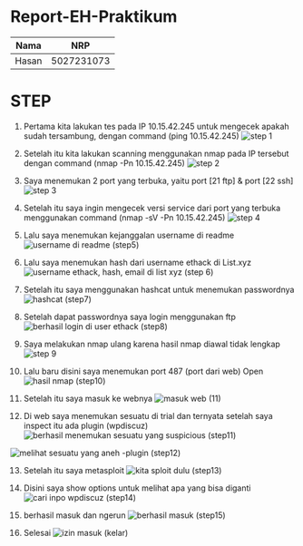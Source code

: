 # Report-EH-Praktikum


| Nama      | NRP         |
  |-----------|-------------|
  | Hasan | 5027231073  | 

  # STEP
  
1.	Pertama kita lakukan tes pada IP 10.15.42.245 untuk mengecek apakah sudah tersambung, dengan command (ping 10.15.42.245)
![step 1](https://github.com/user-attachments/assets/66a53a63-581a-4577-91fe-7bee3716dd84)

2.	Setelah itu kita lakukan scanning menggunakan nmap pada IP tersebut dengan command (nmap -Pn 10.15.42.245)
![step 2](https://github.com/user-attachments/assets/2d88d512-0772-4dd6-bbc0-465a1ef06a05)

3.	Saya menemukan 2 port yang terbuka, yaitu port [21 ftp] & port [22 ssh]
![step 3](https://github.com/user-attachments/assets/487b0edb-f5f4-42ba-89ee-4867dd29bf29)

4.	Setelah itu saya ingin mengecek versi service dari port yang terbuka menggunakan command (nmap -sV -Pn 10.15.42.245)
![step 4](https://github.com/user-attachments/assets/1ad46f0b-cf75-4eac-be5a-011f15ecc975)

5.  Lalu saya menemukan kejanggalan username di readme
![username di readme (step5)](https://github.com/user-attachments/assets/c3905c29-5688-4132-b5e6-16eb7ec974c5)

6.  Lalu saya menemukan hash dari username ethack di List.xyz
![username ethack, hash, email di list xyz (step 6)](https://github.com/user-attachments/assets/b7c0fb7d-9e3b-4795-98f6-50afc6cfb864)

7.  Setelah itu saya menggunakan hashcat untuk menemukan passwordnya
![hashcat (step7)](https://github.com/user-attachments/assets/420c28c3-a74f-4379-9bec-0eed935d1688)

8.  Setelah dapat passwordnya saya login menggunakan ftp
![berhasil login di user ethack (step8)](https://github.com/user-attachments/assets/9a2814a2-8dbb-4c8c-808d-492f444b6e08)

9.  Saya melakukan nmap ulang karena hasil nmap diawal tidak lengkap 
![step 9](https://github.com/user-attachments/assets/8b991f3a-481f-4996-a282-576811dde2a6)

10.  Lalu baru disini saya menemukan port 487 (port dari web) Open
![hasil nmap (step10)](https://github.com/user-attachments/assets/2efc12fd-282e-4a22-ace6-5603e7d61ff5)

11.  Setelah itu saya masuk ke webnya
![masuk web (11)](https://github.com/user-attachments/assets/e6e1aaff-4c9c-447f-8496-532cd7840fa7)

12.  Di web saya menemukan sesuatu di trial dan ternyata setelah saya inspect itu ada plugin (wpdiscuz)
![berhasil menemukan sesuatu yang suspicious (step11)](https://github.com/user-attachments/assets/32b9e2fd-5a49-42fc-a56d-c5687d2e9c74)

![melihat sesuatu yang aneh -plugin (step12)](https://github.com/user-attachments/assets/a70938ac-a403-4fac-a31d-085b2cc60876)

13.  Setelah itu saya metasploit
![kita sploit dulu (step13)](https://github.com/user-attachments/assets/f37ada53-a4cd-40a1-aa1d-77f211c0306d)

14.  Disini saya show options untuk melihat apa yang bisa diganti
![cari inpo wpdiscuz (step14)](https://github.com/user-attachments/assets/4bbd7c3e-0e7f-4582-8114-30aff2d19f7b)

15.  berhasil masuk dan ngerun
![berhasil masuk (step15)](https://github.com/user-attachments/assets/473c4123-317a-475f-8271-a68cf5914824)

16.  Selesai 
![izin masuk (kelar)](https://github.com/user-attachments/assets/2664445d-7368-43dd-bf01-38962ef3dc0f)
 


